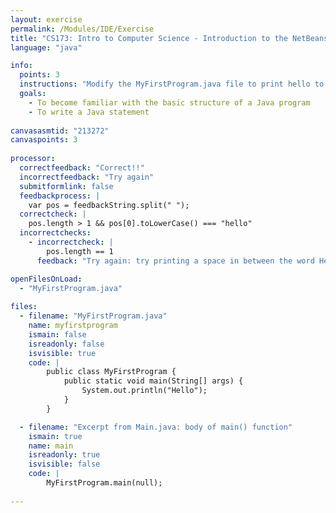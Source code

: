 ```yaml
---
layout: exercise
permalink: /Modules/IDE/Exercise
title: "CS173: Intro to Computer Science - Introduction to the NetBeans IDE"
language: "java"

info:
  points: 3
  instructions: "Modify the MyFirstProgram.java file to print hello to yourself (Hello followed by your name)."
  goals:
    - To become familiar with the basic structure of a Java program
    - To write a Java statement
    
canvasasmtid: "213272"
canvaspoints: 3
  
processor:  
  correctfeedback: "Correct!!" 
  incorrectfeedback: "Try again"
  submitformlink: false
  feedbackprocess: | 
    var pos = feedbackString.split(" ");
  correctcheck: |
    pos.length > 1 && pos[0].toLowerCase() === "hello"
  incorrectchecks:
    - incorrectcheck: |
        pos.length == 1
      feedback: "Try again: try printing a space in between the word Hello and your name!"       

openFilesOnLoad:
  - "MyFirstProgram.java"
  
files:
  - filename: "MyFirstProgram.java"
    name: myfirstprogram
    ismain: false
    isreadonly: false
    isvisible: true
    code: | 
        public class MyFirstProgram {
            public static void main(String[] args) {
                System.out.println("Hello");
            }
        }    

  - filename: "Excerpt from Main.java: body of main() function"
    ismain: true
    name: main
    isreadonly: true
    isvisible: false
    code: |
        MyFirstProgram.main(null);
        
---
```

